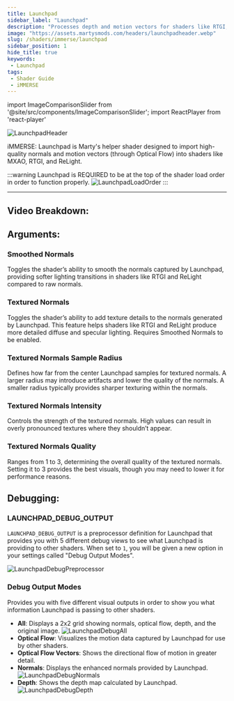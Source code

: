 ```yaml
---
title: Launchpad
sidebar_label: "Launchpad"
description: "Processes depth and motion vectors for shaders like RTGI, MXAO, and ReLight."
image: "https://assets.martysmods.com/headers/launchpadheader.webp"
slug: /shaders/immerse/launchpad
sidebar_position: 1
hide_title: true
keywords: 
 - Launchpad
tags:
 - Shader Guide
 - iMMERSE
---
```


<!------------------------IMPORTS ---------------------------->

import ImageComparisonSlider from '@site/src/components/ImageComparisonSlider';
import ReactPlayer from 'react-player'

<!----------------------------------------------------------->

![LaunchpadHeader](https://assets.martysmods.com/headers/launchpadheader.webp)

iMMERSE: Launchpad is Marty's helper shader designed to import high-quality normals and motion vectors (through Optical Flow) into shaders like MXAO, RTGI, and ReLight.

:::warning
Launchpad is REQUIRED to be at the top of the shader load order in order to function properly.
![LaunchpadLoadOrder](https://assets.martysmods.com/shaders/launchpad/launchpadloadorder.webp)
:::

---

## Video Breakdown:

<!---- <ReactPlayer
  url="https://www.youtube.com/watch?v=RhT4MFRQ5jo"
  playing={false}
  muted={false}
  volume="0.20"
  controls={true}
  loop={false}
  width="100%"
  height="100%"
  style={{ 
    display: "block",
    aspectRatio: "16/9",
    margin: "0 auto"
  }}
/> --->

## Arguments:

### Smoothed Normals
Toggles the shader’s ability to smooth the normals captured by Launchpad, providing softer lighting transitions in shaders like RTGI and ReLight compared to raw normals.

 <ImageComparisonSlider 
  beforeImage="https://assets.martysmods.com/shaders/launchpad/launchpadnormals2.webp" 
  afterImage="https://assets.martysmods.com/shaders/launchpad/launchpadsmoothednormals2.webp"
  beforeLabel="Default Normals"
  afterLabel="Smoothed Normals"
 />

### Textured Normals
Toggles the shader’s ability to add texture details to the normals generated by Launchpad. This feature helps shaders like RTGI and ReLight produce more detailed diffuse and specular lighting. Requires Smoothed Normals to be enabled.

 <ImageComparisonSlider 
  beforeImage="https://assets.martysmods.com/shaders/launchpad/launchpadsmoothednormals2.webp"
  afterImage="https://assets.martysmods.com/shaders/launchpad/launchpadtexturednormals2.webp"
  beforeLabel="Smoothed Normals"
  afterLabel="Textured Normals"
 />

### Textured Normals Sample Radius
Defines how far from the center Launchpad samples for textured normals. A larger radius may introduce artifacts and lower the quality of the normals. A smaller radius typically provides sharper texturing within the normals.

### Textured Normals Intensity
Controls the strength of the textured normals. High values can result in overly pronounced textures where they shouldn’t appear.

### Textured Normals Quality
Ranges from 1 to 3, determining the overall quality of the textured normals. Setting it to 3 provides the best visuals, though you may need to lower it for performance reasons.

## Debugging:

### LAUNCHPAD_DEBUG_OUTPUT
`LAUNCHPAD_DEBUG_OUTPUT` is a preprocessor definition for Launchpad that provides you with 5 different debug views to see what Launchpad is providing to other shaders. When set to `1`, you will be given a new option in your settings called "Debug Output Modes".

![LaunchpadDebugPreprocessor](https://assets.martysmods.com/shaders/launchpad/launchpaddebugpreprocessor.webp)

### Debug Output Modes
Provides you with five different visual outputs in order to show you what information Launchpad is passing to other shaders.
- **All**: Displays a 2x2 grid showing normals, optical flow, depth, and the original image.
    ![LaunchpadDebugAll](https://assets.martysmods.com/shaders/launchpad/launchpaddebugall3.webp)
- **Optical Flow**: Visualizes the motion data captured by Launchpad for use by other shaders.
- **Optical Flow Vectors**: Shows the directional flow of motion in greater detail.
- **Normals**: Displays the enhanced normals provided by Launchpad.
    ![LaunchpadDebugNormals](https://assets.martysmods.com/shaders/launchpad/launchpadtexturednormals2.webp)
- **Depth**: Shows the depth map calculated by Launchpad.
    ![LaunchpadDebugDepth](https://assets.martysmods.com/shaders/launchpad/launchpaddepth.webp)